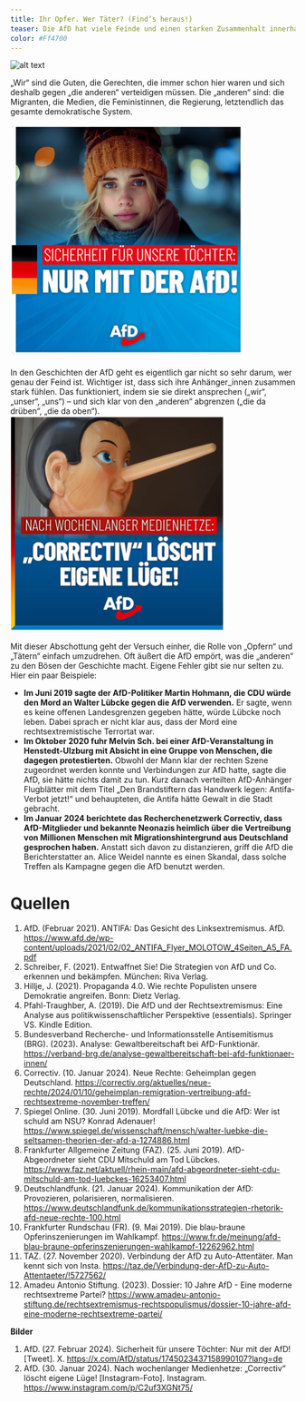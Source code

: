 ```yaml
---
title: Ihr Opfer. Wer Täter? (Find’s heraus!)
teaser: Die AfD hat viele Feinde und einen starken Zusammenhalt innerhalb ihrer Community. Wie sie das schafft, liest du hier.
color: #Ff4700
---
```


![alt text](images/Headlines/Headline_Taeter.png)

„Wir“ sind die Guten, die Gerechten, die immer schon hier waren und sich deshalb gegen „die anderen“ verteidigen müssen. Die „anderen“ sind: die Migranten, die Medien, die Feministinnen, die Regierung, letztendlich das gesamte demokratische System. 

![alt text](../images/assets/opfer1.png)

In den Geschichten der AfD geht es eigentlich gar nicht so sehr darum, wer genau der Feind ist. Wichtiger ist, dass sich ihre Anhänger_innen zusammen stark fühlen. Das funktioniert, indem sie sie direkt ansprechen („wir“, „unser“, „uns“) – und sich klar von den „anderen“ abgrenzen („die da drüben“, „die da oben“). 
![alt text](../images/assets/opfer2.png)

Mit dieser Abschottung geht der Versuch einher, die Rolle von „Opfern“ und „Tätern“ einfach umzudrehen. Oft äußert die AfD empört, was die „anderen“ zu den Bösen der Geschichte macht. Eigene Fehler gibt sie nur selten zu. Hier ein paar Beispiele:

- **Im Juni 2019 sagte der AfD-Politiker Martin Hohmann, die CDU würde den Mord an Walter Lübcke gegen die AfD verwenden.** Er sagte, wenn es keine offenen Landesgrenzen gegeben hätte, würde Lübcke noch leben. Dabei sprach er nicht klar aus, dass der Mord eine rechtsextremistische Terrortat war.
- **Im Oktober 2020 fuhr Melvin Sch. bei einer AfD-Veranstaltung in Henstedt-Ulzburg mit Absicht in eine Gruppe von Menschen, die dagegen protestierten.** Obwohl der Mann klar der rechten Szene zugeordnet werden konnte und Verbindungen zur AfD hatte, sagte die AfD, sie hätte nichts damit zu tun. Kurz danach verteilten AfD-Anhänger Flugblätter mit dem Titel „Den Brandstiftern das Handwerk legen: Antifa-Verbot jetzt!“ und behaupteten, die Antifa hätte Gewalt in die Stadt gebracht.
- **Im Januar 2024 berichtete das Recherchenetzwerk Correctiv, dass AfD-Mitglieder und bekannte Neonazis heimlich über die Vertreibung von Millionen Menschen mit Migrationshintergrund aus Deutschland gesprochen haben.** Anstatt sich davon zu distanzieren, griff die AfD die Berichterstatter an. Alice Weidel nannte es einen Skandal, dass solche Treffen als Kampagne gegen die AfD benutzt werden.

# Quellen
1.	AfD. (Februar 2021). ANTIFA: Das Gesicht des Linksextremismus. AfD. https://www.afd.de/wp-content/uploads/2021/02/02_ANTIFA_Flyer_MOLOTOW_4Seiten_A5_FA.pdf
2.	Schreiber, F. (2021). Entwaffnet Sie! Die Strategien von AfD und Co. erkennen und bekämpfen. München: Riva Verlag.
3.	Hillje, J. (2021). Propaganda 4.0. Wie rechte Populisten unsere Demokratie angreifen. Bonn: Dietz Verlag.
4.	Pfahl-Traughber, A. (2019). Die AfD und der Rechtsextremismus: Eine Analyse aus politikwissenschaftlicher Perspektive (essentials). Springer VS. Kindle Edition.
5.	Bundesverband Recherche- und Informationsstelle Antisemitismus (BRG). (2023). Analyse: Gewaltbereitschaft bei AfD-Funktionär. https://verband-brg.de/analyse-gewaltbereitschaft-bei-afd-funktionaer-innen/
6.	Correctiv. (10. Januar 2024). Neue Rechte: Geheimplan gegen Deutschland. https://correctiv.org/aktuelles/neue-rechte/2024/01/10/geheimplan-remigration-vertreibung-afd-rechtsextreme-november-treffen/
7.	Spiegel Online. (30. Juni 2019). Mordfall Lübcke und die AfD: Wer ist schuld am NSU? Konrad Adenauer! https://www.spiegel.de/wissenschaft/mensch/walter-luebke-die-seltsamen-theorien-der-afd-a-1274886.html
8.	Frankfurter Allgemeine Zeitung (FAZ). (25. Juni 2019). AfD-Abgeordneter sieht CDU Mitschuld am Tod Lübckes. https://www.faz.net/aktuell/rhein-main/afd-abgeordneter-sieht-cdu-mitschuld-am-tod-luebckes-16253407.html
9.	Deutschlandfunk. (21. Januar 2024). Kommunikation der AfD: Provozieren, polarisieren, normalisieren. https://www.deutschlandfunk.de/kommunikationsstrategien-rhetorik-afd-neue-rechte-100.html
10.	Frankfurter Rundschau (FR). (9. Mai 2019). Die blau-braune Opferinszenierungen im Wahlkampf. https://www.fr.de/meinung/afd-blau-braune-opferinszenierungen-wahlkampf-12262962.html
11.	TAZ. (27. November 2020). Verbindung der AfD zu Auto-Attentäter. Man kennt sich von Insta. https://taz.de/Verbindung-der-AfD-zu-Auto-Attentaeter/!5727562/
12.	Amadeu Antonio Stiftung. (2023). Dossier: 10 Jahre AfD - Eine moderne rechtsextreme Partei? https://www.amadeu-antonio-stiftung.de/rechtsextremismus-rechtspopulismus/dossier-10-jahre-afd-eine-moderne-rechtsextreme-partei/

**Bilder**
1. AfD. (27. Februar 2024). Sicherheit für unsere Töchter: Nur mit der AfD! [Tweet]. X. https://x.com/AfD/status/1745023437158990107?lang=de
2. AfD. (30. Januar 2024). Nach wochenlanger Medienhetze: „Correctiv“ löscht eigene Lüge! [Instagram-Foto]. Instagram. https://www.instagram.com/p/C2uf3XGNt75/
